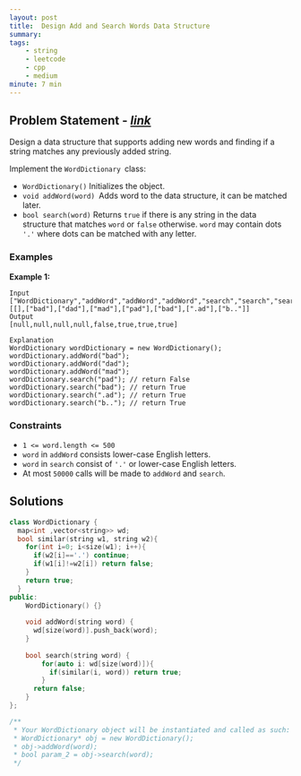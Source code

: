 ```yaml
---
layout: post
title:  Design Add and Search Words Data Structure
summary:
tags:
    - string
    - leetcode
    - cpp
    - medium
minute: 7 min
---
```


## Problem Statement - [*link*](https://leetcode.com/problems/design-add-and-search-words-data-structure)  

Design a data structure that supports adding new words and finding if a string matches any previously added string.

Implement the `WordDictionary `class:

+ `WordDictionary()` Initializes the object.
+ `void addWord(word) `Adds word to the data structure, it can be matched later.
+ `bool search(word)` Returns `true` if there is any string in the data structure that matches `word` or `false` otherwise. `word` may contain dots `'.'` where dots can be matched with any letter.


### Examples

**Example 1:**  
```
Input
["WordDictionary","addWord","addWord","addWord","search","search","search","search"]
[[],["bad"],["dad"],["mad"],["pad"],["bad"],[".ad"],["b.."]]
Output
[null,null,null,null,false,true,true,true]

Explanation
WordDictionary wordDictionary = new WordDictionary();
wordDictionary.addWord("bad");
wordDictionary.addWord("dad");
wordDictionary.addWord("mad");
wordDictionary.search("pad"); // return False
wordDictionary.search("bad"); // return True
wordDictionary.search(".ad"); // return True
wordDictionary.search("b.."); // return True
```

### Constraints

+ `1 <= word.length <= 500`
+ `word` in `addWord` consists lower-case English letters.
+ `word` in `search` consist of  `'.'` or lower-case English letters.
+ At most `50000` calls will be made to `addWord` and `search`.

## Solutions

```cpp
class WordDictionary {
  map<int ,vector<string>> wd;
  bool similar(string w1, string w2){
    for(int i=0; i<size(w1); i++){
      if(w2[i]=='.') continue;
      if(w1[i]!=w2[i]) return false;
    }
    return true;
  }
public:
    WordDictionary() {}
    
    void addWord(string word) {
      wd[size(word)].push_back(word);  
    }
    
    bool search(string word) {
        for(auto i: wd[size(word)]){
          if(similar(i, word)) return true;
        }
      return false;
    }
};

/**
 * Your WordDictionary object will be instantiated and called as such:
 * WordDictionary* obj = new WordDictionary();
 * obj->addWord(word);
 * bool param_2 = obj->search(word);
 */
```

